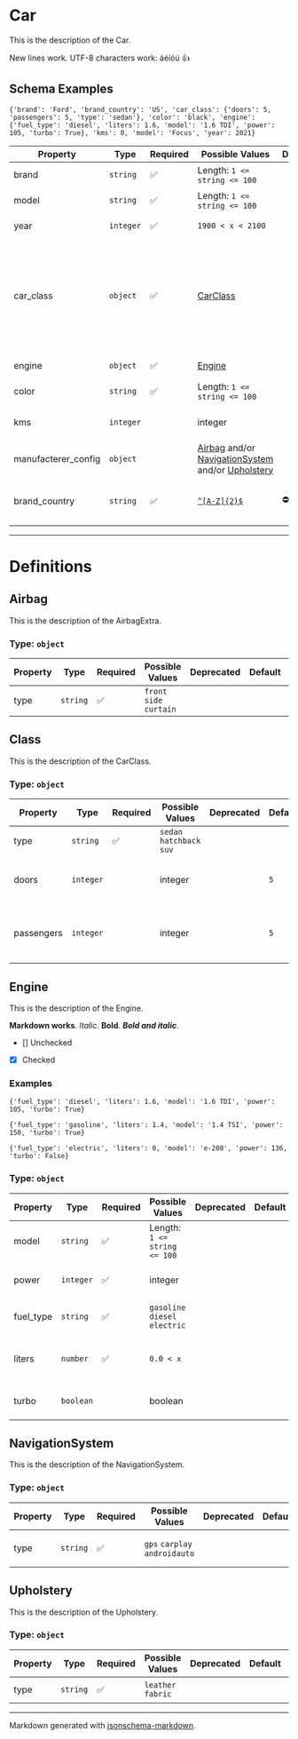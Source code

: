 # Car

This is the description of the Car.

New lines work.
UTF-8 characters work: áéíóú
👍

## Schema Examples

```
{'brand': 'Ford', 'brand_country': 'US', 'car_class': {'doors': 5, 'passengers': 5, 'type': 'sedan'}, 'color': 'black', 'engine': {'fuel_type': 'diesel', 'liters': 1.6, 'model': '1.6 TDI', 'power': 105, 'turbo': True}, 'kms': 0, 'model': 'Focus', 'year': 2021}
```

| Property | Type | Required | Possible Values | Deprecated | Default | Description | Examples
| -------- | ---- | -------- | --------------- | ---------- | ------- | ----------- | --------
| brand | `string` | ✅ | Length: `1 <= string <= 100`|  |  | The brand of the car. |```Ford```, ```Toyota``` |
| model | `string` | ✅ | Length: `1 <= string <= 100`|  |  | The model of the car. |```Focus```, ```Corolla``` |
| year | `integer` | ✅ | `1900 < x < 2100`|  |  | The year of the car. | |
| car_class | `object` | ✅ | [CarClass](#carclass)|  |  | The class of the car. |```{'doors': 5, 'passengers': 5, 'type': 'sedan'}```, ```{'doors': 3, 'passengers': 2, 'type': 'hatchback'}```, ```{'doors': 5, 'passengers': 5, 'type': 'suv'}``` |
| engine | `object` | ✅ | [Engine](#engine)|  |  | The engine of the car. | |
| color | `string` | ✅ | Length: `1 <= string <= 100`|  |  | The color of the car. | |
| kms | `integer` |  | integer|  |  | The number of kilometers the car has. | |
| manufacterer_config | `object` |  | [Airbag](#airbag) and/or [NavigationSystem](#navigationsystem) and/or [Upholstery](#upholstery)|  |  | The manufacturer's extras. | |
| brand_country | `string` | ✅ | [`^[A-Z]{2}$`](https://regex101.com/?regex=%5E%5BA-Z%5D%7B2%7D%24)| ⛔️ |  | [Deprecated] The country where the brand is from. | |


---

# Definitions



## Airbag

This is the description of the AirbagExtra.

### Type: `object`

| Property | Type | Required | Possible Values | Deprecated | Default | Description | Examples
| -------- | ---- | -------- | --------------- | ---------- | ------- | ----------- | --------
| type | `string` | ✅ | `front` `side` `curtain`|  |  | The type of airbag. | |


## Class

This is the description of the CarClass.

### Type: `object`

| Property | Type | Required | Possible Values | Deprecated | Default | Description | Examples
| -------- | ---- | -------- | --------------- | ---------- | ------- | ----------- | --------
| type | `string` | ✅ | `sedan` `hatchback` `suv`|  |  | The type of car. | |
| doors | `integer` |  | integer|  | `5` | The number of doors the car has. | |
| passengers | `integer` |  | integer|  | `5` | The number of passengers the car can carry. | |


## Engine

This is the description of the Engine.

**Markdown works**. *Italic*. **Bold**. ***Bold and italic***.
- [] Unchecked
- [x] Checked

### Examples

```
{'fuel_type': 'diesel', 'liters': 1.6, 'model': '1.6 TDI', 'power': 105, 'turbo': True}
```

```
{'fuel_type': 'gasoline', 'liters': 1.4, 'model': '1.4 TSI', 'power': 150, 'turbo': True}
```

```
{'fuel_type': 'electric', 'liters': 0, 'model': 'e-208', 'power': 136, 'turbo': False}
```

### Type: `object`

| Property | Type | Required | Possible Values | Deprecated | Default | Description | Examples
| -------- | ---- | -------- | --------------- | ---------- | ------- | ----------- | --------
| model | `string` | ✅ | Length: `1 <= string <= 100`|  |  | The name of the engine model. | |
| power | `integer` | ✅ | integer|  |  | The power of the engine in HP. | |
| fuel_type | `string` | ✅ | `gasoline` `diesel` `electric`|  |  | The type of fuel the engine uses. | |
| liters | `number` | ✅ | `0.0 < x `|  |  | The displacement of the engine in liters. | |
| turbo | `boolean` |  | boolean|  |  | Whether the engine has a turbo or not. | |


## NavigationSystem

This is the description of the NavigationSystem.

### Type: `object`

| Property | Type | Required | Possible Values | Deprecated | Default | Description | Examples
| -------- | ---- | -------- | --------------- | ---------- | ------- | ----------- | --------
| type | `string` | ✅ | `gps` `carplay` `androidauto`|  |  | The type of navigation system. | |


## Upholstery

This is the description of the Upholstery.

### Type: `object`

| Property | Type | Required | Possible Values | Deprecated | Default | Description | Examples
| -------- | ---- | -------- | --------------- | ---------- | ------- | ----------- | --------
| type | `string` | ✅ | `leather` `fabric`|  |  | The type of upholstery. | |


---

Markdown generated with [jsonschema-markdown](https://github.com/elisiariocouto/jsonschema-markdown).
